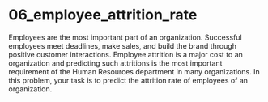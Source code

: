 # 06_employee_attrition_rate
Employees are the most important part of an organization. Successful employees meet deadlines, make sales, and build the brand through positive customer interactions.  Employee attrition is a major cost to an organization and predicting such attritions is the most important requirement of the Human Resources department in many organizations. In this problem, your task is to predict the attrition rate of employees of an organization.
